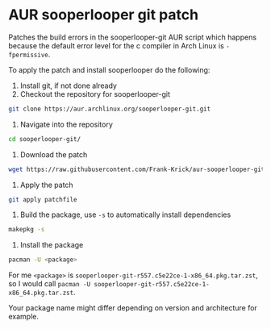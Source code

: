 # AUR sooperlooper git patch

Patches the build errors in the sooperlooper-git AUR script which happens
because the default error level for the c compiler in Arch Linux is
`-fpermissive`.

To apply the patch and install sooperlooper do the following:

1) Install git, if not done already
1) Checkout the repository for sooperlooper-git

```bash
git clone https://aur.archlinux.org/sooperlooper-git.git
```

1) Navigate into the repository

```bash
cd sooperlooper-git/
```

1) Download the patch

```bash
wget https://raw.githubusercontent.com/Frank-Krick/aur-sooperlooper-git-patch/main/patchfile
```

1) Apply the patch

```bash
git apply patchfile
```

1) Build the package, use `-s` to automatically install dependencies

```bash
makepkg -s
```

1) Install the package

```bash
pacman -U <package>
```

For me `<package>` is `sooperlooper-git-r557.c5e22ce-1-x86_64.pkg.tar.zst`,
so I would call `pacman -U sooperlooper-git-r557.c5e22ce-1-x86_64.pkg.tar.zst`.

Your package name might differ depending on version and architecture for example.
